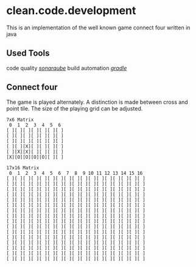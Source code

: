 # clean.code.development
This is an implementation of the well known game connect four written in java

## Used Tools
code quality [*sonarqube*](https://www.sonarqube.org)
build automation [*gradle*](https://gradle.org)

## Connect four
The game is played alternately.
A distinction is made between cross and point tile.
The size of the playing grid can be adjusted.

```
7x6 Matrix
 0  1  2  3  4  5  6 
[ ][ ][ ][ ][ ][ ][ ]
[ ][ ][ ][ ][ ][ ][ ]
[ ][ ][ ][ ][ ][ ][ ]
[ ][ ][X][ ][ ][ ][ ]
[ ][X][X][ ][ ][ ][ ]
[X][O][O][O][O][ ][ ]
```
```
17x16 Matrix
 0  1  2  3  4  5  6  7  8  9 10 11 12 13 14 15 16 
[ ][ ][ ][ ][ ][ ][ ][ ][ ][ ][ ][ ][ ][ ][ ][ ][ ]
[ ][ ][ ][ ][ ][ ][ ][ ][ ][ ][ ][ ][ ][ ][ ][ ][ ]
[ ][ ][ ][ ][ ][ ][ ][ ][ ][ ][ ][ ][ ][ ][ ][ ][ ]
[ ][ ][ ][ ][ ][ ][ ][ ][ ][ ][ ][ ][ ][ ][ ][ ][ ]
[ ][ ][ ][ ][ ][ ][ ][ ][ ][ ][ ][ ][ ][ ][ ][ ][ ]
[ ][ ][ ][ ][ ][ ][ ][ ][ ][ ][ ][ ][ ][ ][ ][ ][ ]
[ ][ ][ ][ ][ ][ ][ ][ ][ ][ ][ ][ ][ ][ ][ ][ ][ ]
[ ][ ][ ][ ][ ][ ][ ][ ][ ][ ][ ][ ][ ][ ][ ][ ][ ]
[ ][ ][ ][ ][ ][ ][ ][ ][ ][ ][ ][ ][ ][ ][ ][ ][ ]
[ ][ ][ ][ ][ ][ ][ ][ ][ ][ ][ ][ ][ ][ ][ ][ ][ ]
[ ][ ][ ][ ][ ][ ][ ][ ][ ][ ][ ][ ][ ][ ][ ][ ][ ]
[ ][ ][ ][ ][ ][ ][ ][ ][ ][ ][ ][ ][ ][ ][ ][ ][ ]
[ ][ ][ ][ ][ ][ ][ ][ ][ ][ ][ ][ ][ ][ ][ ][ ][ ]
[ ][ ][ ][ ][ ][ ][ ][ ][ ][ ][ ][ ][ ][ ][ ][ ][ ]
[ ][ ][ ][ ][ ][ ][ ][ ][ ][ ][ ][ ][ ][ ][ ][ ][ ]
[ ][ ][ ][ ][ ][ ][ ][ ][ ][ ][ ][ ][ ][ ][ ][ ][ ]
```
